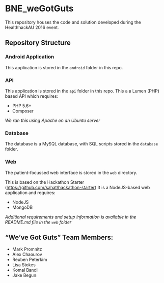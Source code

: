 # BNE_weGotGuts

This repository houses the code and solution developed during the HealthhackAU 2016 event.

## Repository Structure

### Android Application

This application is stored in the `android` folder in this repo.

### API

This application is stored in the `api` folder in this repo.
This a a Lumen (PHP) based API which requires:
  - PHP 5.6+
  - Composer

*We ran this using Apache on an Ubuntu server*

### Database

The database is a MySQL database, with SQL scripts stored in the `database` folder.

### Web

The patient-focussed web interface is stored in the `web` directory.

This is based on the Hackathon Starter (https://github.com/sahat/hackathon-starter)
It is a NodeJS-based web application and requires:
  - NodeJS
  - MongoDB

*Additional requirements and setup information is available in the  README.md file in the `web` folder*

## “We’ve Got Guts” Team Members:
 - Mark Promnitz
 - Alex Chaourov      
 - Reuben Peterkim
 - Lisa Stokes
 - Komal Bandi
 - Jake Begun
